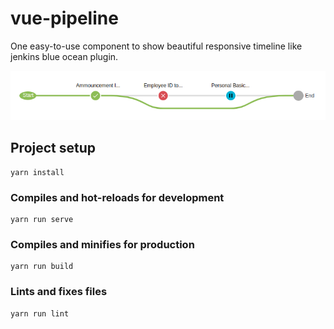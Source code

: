 # vue-pipeline
One easy-to-use component to show beautiful responsive timeline like jenkins blue ocean plugin.

![sample](./resources/sample.png)





## Project setup
```
yarn install
```

### Compiles and hot-reloads for development
```
yarn run serve
```

### Compiles and minifies for production
```
yarn run build
```

### Lints and fixes files
```
yarn run lint
```
